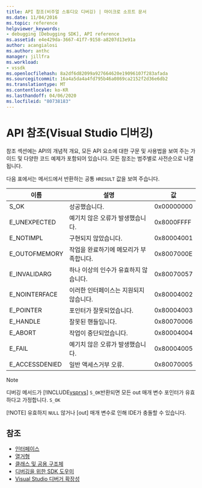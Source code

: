 ```yaml
---
title: API 참조(비주얼 스튜디오 디버깅) | 마이크로 소프트 문서
ms.date: 11/04/2016
ms.topic: reference
helpviewer_keywords:
- debugging [Debugging SDK], API reference
ms.assetid: e4e429da-3667-41f7-9158-a8207d13e91a
author: acangialosi
ms.author: anthc
manager: jillfra
ms.workload:
- vssdk
ms.openlocfilehash: 8a2df6d82099a927664620e19096107f283afada
ms.sourcegitcommit: 16a4a5da4a4fd795b46a0869ca2152f2d36e6db2
ms.translationtype: MT
ms.contentlocale: ko-KR
ms.lasthandoff: 04/06/2020
ms.locfileid: "80738183"
---
```

# <a name="api-reference-visual-studio-debugging"></a>API 참조(Visual Studio 디버깅)
참조 섹션에는 API의 개념적 개요, 모든 API 요소에 대한 구문 및 사용법을 보여 주는 가이드 및 다양한 코드 예제가 포함되어 있습니다. 모든 참조는 범주별로 사전순으로 나열됩니다.

 다음 표에서는 메서드에서 반환하는 공통 `HRESULT` 값을 보여 주습니다.

|이름|설명|값|
|----------|-----------------|-----------|
|S_OK|성공했습니다.|0x00000000|
|E_UNEXPECTED|예기치 않은 오류가 발생했습니다.|0x8000FFFF|
|E_NOTIMPL|구현되지 않았습니다.|0x80004001|
|E_OUTOFMEMORY|작업을 완료하기에 메모리가 부족합니다.|0x8007000E|
|E_INVALIDARG|하나 이상의 인수가 유효하지 않습니다.|0x80070057|
|E_NOINTERFACE|이러한 인터페이스는 지원되지 않습니다.|0x80004002|
|E_POINTER|포인터가 잘못되었습니다.|0x80004003|
|E_HANDLE|잘못된 핸들입니다.|0x80070006|
|E_ABORT|작업이 중단되었습니다.|0x80004004|
|E_FAIL|예기치 않은 오류가 발생했습니다.|0x80004005|
|E_ACCESSDENIED|일반 액세스거부 오류.|0x80070005|

> [!NOTE]
> 디버깅 메서드가 [!INCLUDE[vsprvs](../../../code-quality/includes/vsprvs_md.md)] `S_OK`반환되면 모든 out 매개 변수 포인터가 유효하다고 가정합니다. `S_OK`
>
> [!NOTE]
> 유효하지 `NULL` 않거나 [out] 매개 변수로 인해 IDE가 충돌할 수 있습니다.

## <a name="see-also"></a>참조
- [인터페이스](../../../extensibility/debugger/reference/interfaces-visual-studio-debugging.md)
- [열거형](../../../extensibility/debugger/reference/enumerations-visual-studio-debugging.md)
- [클래스 및 공용 구조체](../../../extensibility/debugger/reference/structures-and-unions.md)
- [디버깅을 위한 SDK 도우미](../../../extensibility/debugger/reference/sdk-helpers-for-debugging.md)
- [Visual Studio 디버거 확장성](../../../extensibility/debugger/visual-studio-debugger-extensibility.md)
